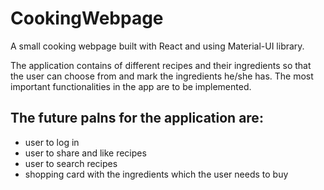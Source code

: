 # CookingWebpage

A small cooking webpage built with React and using Material-UI library.

The application contains of different recipes and their ingredients so that the user can choose from and mark the ingredients he/she has.
The most important functionalities in the app are to be implemented.

## The future palns for the application are:
- user to log in 
- user to share and like recipes
- user to search recipes
- shopping card with the ingredients which the user needs to buy
       
